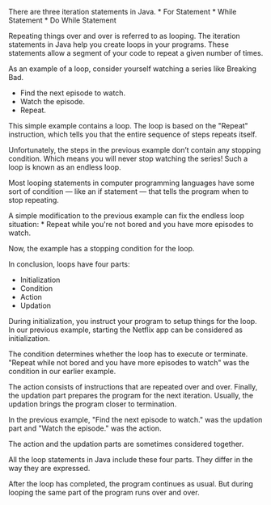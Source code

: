 There are three iteration statements in Java.
	* For Statement
	* While Statement
	* Do While Statement

Repeating things over and over is referred to as looping. The iteration statements in Java
help you create loops in your programs. These statements allow a segment of your code to repeat
a given number of times.

As an example of a loop, consider yourself watching a series like Breaking Bad.
 * Find the next episode to watch.
 * Watch the episode.
 * Repeat.
 
This simple example contains a loop. The loop is based on the "Repeat" instruction,
which tells you that the entire sequence of steps repeats itself.

Unfortunately, the steps in the previous example don’t contain any
stopping condition. Which means you will never stop watching the series!
Such a loop is known as an endless loop.

Most looping statements in computer programming languages have some sort of condition —
like an if statement — that tells the program when to stop repeating.

A simple modification to the previous example can fix the endless loop situation:
	* Repeat while you're not bored and you have more episodes to watch.

Now, the example has a stopping condition for the loop.

In conclusion, loops have four parts:
 * Initialization
 * Condition
 * Action
 * Updation

During initialization, you instruct your program to setup things for the loop.
In our previous example, starting the Netflix app can be considered as
initialization.

The condition determines whether the loop has to execute or terminate.
"Repeat while not bored and you have more episodes to watch" was the condition
in our earlier example.

The action consists of instructions that are repeated over and over. Finally,
the updation part prepares the program for the next iteration. Usually, the
updation brings the program closer to termination.

In the previous example, "Find the next episode to watch." was the updation part
and "Watch the episode." was the action.

The action and the updation parts are sometimes considered together. 

All the loop statements in Java include these four parts. They differ in the way
they are expressed.

After the loop has completed, the program continues as usual. But during looping
the same part of the program runs over and over.
